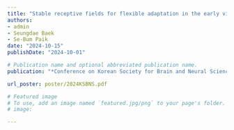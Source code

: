 ```yaml
---
title: "Stable receptive fields for flexible adaptation in the early visual pathway"
authors:
- admin
- Seungdae Baek
- Se-Bum Paik
date: "2024-10-15"
publishDate: "2024-10-01"

# Publication name and optional abbreviated publication name.
publication: "*Conference on Korean Society for Brain and Neural Sciences* ***(KSBNS)***"

url_poster: poster/2024KSBNS.pdf

# Featured image
# To use, add an image named `featured.jpg/png` to your page's folder. 
# image:

---
```

